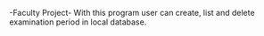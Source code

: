 -Faculty Project-
With this program user can create, list and delete examination period in local database.
